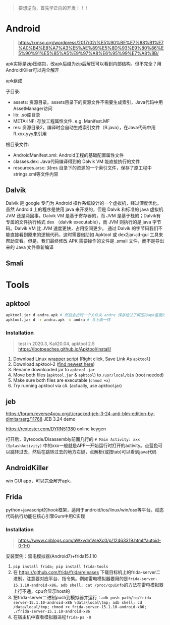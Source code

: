 > 要想逆向，首先学正向的开发！！！

# Android

> https://xmsg.org/wordpress/2017/02/%E5%90%BE%E7%88%B1%E7%A0%B4%E8%A7%A3%E5%AE%89%E5%8D%93%E9%80%86%E5%90%91%E5%85%A5%E9%97%A8%E6%95%99%E7%A8%8B/

apk实际是zip压缩包，改apk后缀为zip后解压可以看到内部结构。但不完全？用AndroidKiller可以完全解开

apk组成

子目录: 

- assets: 资源目录。assets目录下的资源文件不需要生成索引，Java代码中用AssetManager访问
- lib: .so库目录
- META-INF: 存放工程属性文件. e.g. Manifest.MF
- res: 资源目录2。编译时会自动生成索引文件（R.java），在Java代码中用R.xxx.yyy来引用

根目录文件: 

- AndroidManifest.xml: Android工程的基础配置属性文件
- classes.dex: Java代码编译得到的 Dalvik VM 能直接执行的文件
- resources.arsc: 对res 目录下的资源的一个索引文件，保存了原工程中 strings.xml等文件内容



## Dalvik

Dalvik 是 google 专门为 Android 操作系统设计的一个虚拟机，经过深度优化。虽然 Android 上的程序是使用 java 来开发的，但是 Dalvik 和标准的 java 虚拟机 JVM 还是两回事。Dalvik VM 是基于寄存器的，而 JVM 是基于栈的；Dalvik有专属的文件执行格式 dex （dalvik executable），而 JVM 则执行的是 java 字节码。Dalvik VM 比 JVM 速度更快，占用空间更少。
通过 Dalvik 的字节码我们不能直接看到原来的逻辑代码，这时需要借助如 Apktool 或 dex2jar+jd-gui 工具来帮助查看。但是，我们最终修改 APK 需要操作的文件是 .smali 文件，而不是导出来的 Java 文件重新编译



## Smali



# Tools



## apktool

```bash
apktool.jar d andra.apk # 然后会出现一个文件夹 andra 保存经过了解压的apk里面的文件
apktool.jar d -r andra.apk -o andra # 与上面一样 
```







### Installation

> test in 2020.3, Kali20.04, apktool 2.5   https://ibotpeaches.github.io/Apktool/install/

1. Download Linux [wrapper script](https://raw.githubusercontent.com/iBotPeaches/Apktool/master/scripts/linux/apktool) (Right click, Save Link As `apktool`)
2. Download apktool-2 ([find newest here](https://bitbucket.org/iBotPeaches/apktool/downloads/))
3. Rename downloaded jar to `apktool.jar`
4. Move both files (`apktool.jar` & `apktool`) to `/usr/local/bin` (root needed)
5. Make sure both files are executable (`chmod +x`)
6. Try running apktool via cli. (actually, use apktool.jar)



## jeb

https://forum.reverse4you.org/t/cracked-jeb-3-24-anti-blm-edition-by-dimitarserg/11768 JEB 3.24 demo

https://rextester.com/DYRN51380 online keygen

打开后，Bytecode/Disassembly前面几行的 `# Main Activity: xxx (SplashActivity)` 中的xxx一般就是APP一开始运行时打开的activity。点蓝色可以跳转过去，然后在跳转过去的地方右键，点解析(或按tab)可以看到java代码



## AndroidKiller

win GUI app，可以完全解开apk，



## Frida

python+javascript的hook框架，适用于android/ios/linux/win/osx等平台。动态代码执行功能在核心引擎Gum中用C实现





### Installation

> https://www.cnblogs.com/aWxvdmVseXc0/p/12463319.html#autoid-0-1-0

安装案例：雷电模拟器(Android7)+frida15.1.10

1. `pip install frida; pip install frida-tools`
2. 在 https://github.com/frida/frida/releases 下载目标机上的frida-server二进制，注意要对应平台、指令集。例如雷电模拟器要用的是`frida-server-15.1.10-android-x86`。`adb shell; cat /proc/cpuinfo`的方法在雷电模拟器上行不通，cpu会显示host的
3. 把frida-server二进制push到模拟器并运行：`adb push path/to/frida-server-15.1.10-android-x86 \data\local\tmp; adb shell; cd /data/local/tmp; chmod +x frida-server-15.1.10-android-x86; ./frida-server-15.1.10-android-x86`
4. 在宿主机中查看模拟器进程`frida-ps -U`


